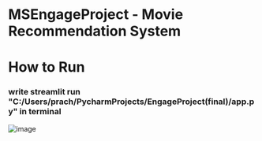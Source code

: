# MSEngageProject - Movie Recommendation System

# How to Run
### write  streamlit run "C:/Users/prach/PycharmProjects/EngageProject(final)/app.py" in terminal
![image](https://user-images.githubusercontent.com/77810992/173126690-d45c0a57-963e-4d1e-8b37-a5b8497e57ae.png)

